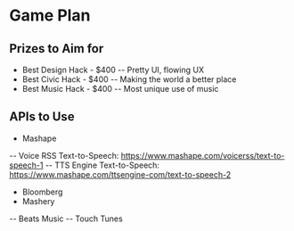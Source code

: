 # Game Plan

## Prizes to Aim for

- Best Design Hack - $400
-- Pretty UI, flowing UX
- Best Civic Hack - $400
-- Making the world a better place
- Best Music Hack - $400
-- Most unique use of music


## APIs to Use

- Mashape

-- Voice RSS Text-to-Speech: https://www.mashape.com/voicerss/text-to-speech-1
-- TTS Engine Text-to-Speech: https://www.mashape.com/ttsengine-com/text-to-speech-2
- Bloomberg
- Mashery

-- Beats Music
-- Touch Tunes
